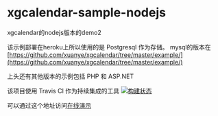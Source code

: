 xgcalendar-sample-nodejs
========================

xgcalendar的nodejs版本的demo2   

该示例部署在heroku上所以使用的是 Postgresql 作为存储。 mysql的版本在  
[https://github.com/xuanye/xgcalendar/tree/master/example/](https://github.com/xuanye/xgcalendar/tree/master/example/)  

上头还有其他版本的示例包括 PHP 和 ASP.NET

该项目使用 Travis CI 作为持续集成的工具 [![构建状态](https://travis-ci.org/xuanye/xgcalendar-sample-nodejs.png?branch=master)](https://travis-ci.org/xuanye/xgcalendar-sample-nodejs)

可以通过这个地址访问[在线演示](http://xgcalendar.tk/) 